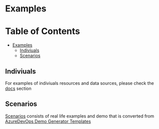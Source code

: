 # Examples

Table of Contents
=================

   * [Examples](#examples)
      * [Indiviuals](#indiviuals)
      * [Scenarios](#scenarios)

## Indiviuals

For examples of indiviuals resources and data sources, please check the [docs](../docs/README.md) section

## Scenarios

[Scenarios](./scenarios) consists of real life examples and demo that is converted from [AzureDevOps Demo Generator Templates](https://github.com/microsoft/AzureDevOpsDemoGenerator/tree/master/src/VstsDemoBuilder/Templates)
